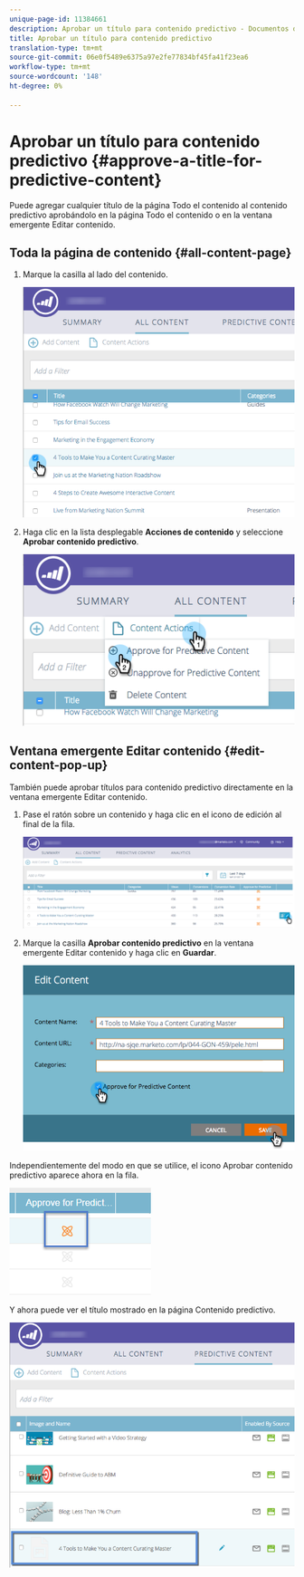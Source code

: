 ```yaml
---
unique-page-id: 11384661
description: Aprobar un título para contenido predictivo - Documentos de marketing - Documentación del producto
title: Aprobar un título para contenido predictivo
translation-type: tm+mt
source-git-commit: 06e0f5489e6375a97e2fe77834bf45fa41f23ea6
workflow-type: tm+mt
source-wordcount: '148'
ht-degree: 0%

---
```



# Aprobar un título para contenido predictivo {#approve-a-title-for-predictive-content}

Puede agregar cualquier título de la página Todo el contenido al contenido predictivo aprobándolo en la página Todo el contenido o en la ventana emergente Editar contenido.

## Toda la página de contenido {#all-content-page}

1. Marque la casilla al lado del contenido.

   ![](assets/image2017-10-3-9-3a9-3a47.png)

1. Haga clic en la lista desplegable **Acciones de contenido** y seleccione **Aprobar contenido predictivo**.

   ![](assets/image2017-10-3-9-3a10-3a31.png)

## Ventana emergente Editar contenido {#edit-content-pop-up}

También puede aprobar títulos para contenido predictivo directamente en la ventana emergente Editar contenido.

1. Pase el ratón sobre un contenido y haga clic en el icono de edición al final de la fila.

   ![](assets/image2017-10-3-9-3a14-3a55.png)

1. Marque la casilla **Aprobar contenido predictivo** en la ventana emergente Editar contenido y haga clic en **Guardar**.

   ![](assets/image2017-10-3-9-3a15-3a35.png)

Independientemente del modo en que se utilice, el icono Aprobar contenido predictivo aparece ahora en la fila.

![](assets/five.png)

Y ahora puede ver el título mostrado en la página Contenido predictivo.

![](assets/image2017-10-3-9-3a16-3a45.png)
